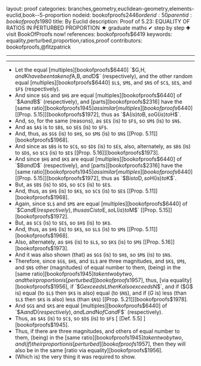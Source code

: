 layout: proof
categories: branches,geometry,euclidean-geometry,elements-euclid,book--5-proportion
nodeid: bookofproofs$2446
orderid: 50
parentid: bookofproofs$1980
title: By Euclid
description:  Proof of 5.23: EQUALITY OF RATIOS IN PERTURBED PROPORTION &#9733; graduate maths &#10004; step by step &#10010; visit BookOfProofs now!
references: bookofproofs$6419
keywords: equality,perturbed,proportion,ratios,proof
contributors: bookofproofs,@fitzpatrick

---


---



* Let the equal [multiples][bookofproofs$6440] `$G$`, `$H$`, and `$K$` have been taken of `$A$`, `$B$`, and `$D$` (respectively), and the other random equal [multiples][bookofproofs$6440] `$L$`, `$M$`, and `$N$` of `$C$`, `$E$`, and `$F$` (respectively).
* And since `$G$` and `$H$` are equal [multiples][bookofproofs$6440] of `$A$` and `$B$` (respectively), and [parts][bookofproofs$2316] have the [same ratio][bookofproofs$1945] as similar [multiples][bookofproofs$6440] [[Prop. 5.15]][bookofproofs$1972], thus as `$A$` (is) to `$B$`, so `$G$` (is) to `$H$`.
* And, so, for the same (reasons), as `$E$` (is) to `$F$`, so `$M$` (is) to `$N$`.
* And as `$A$` is to `$B$`, so `$E$` (is) to `$F$`.
* And, thus, as `$G$` (is) to `$H$`, so `$M$` (is) to `$N$` [[Prop. 5.11]][bookofproofs$1968].
* And since as `$B$` is to `$C$`, so `$D$` (is) to `$E$`, also, alternately, as `$B$` (is) to `$D$`, so `$C$` (is) to `$E$` [[Prop. 5.16]][bookofproofs$1973].
* And since `$H$` and `$K$` are equal [multiples][bookofproofs$6440] of `$B$` and `$D$` (respectively), and [parts][bookofproofs$2316] have the [same ratio][bookofproofs$1945] as similar [multiples][bookofproofs$6440] [[Prop. 5.15]][bookofproofs$1972], thus as `$B$` is to `$D$`, so `$H$` (is) to `$K$`.
* But, as `$B$` (is) to `$D$`, so `$C$` (is) to `$E$`.
* And, thus, as `$H$` (is) to `$K$`, so `$C$` (is) to `$E$` [[Prop. 5.11]][bookofproofs$1968].
* Again, since `$L$` and `$M$` are equal [multiples][bookofproofs$6440] of `$C$` and `$E$` (respectively), thus as `$C$` is to `$E$`, so `$L$` (is) to `$M$` [[Prop. 5.15]][bookofproofs$1972].
* But, as `$C$` (is) to `$E$`, so `$H$` (is) to `$K$`.
* And, thus, as `$H$` (is) to `$K$`, so `$L$` (is) to `$M$` [[Prop. 5.11]][bookofproofs$1968].
* Also, alternately, as `$H$` (is) to `$L$`, so `$K$` (is) to `$M$` [[Prop. 5.16]][bookofproofs$1973].
* And it was also shown (that) as `$G$` (is) to `$H$`, so `$M$` (is) to `$N$`.
* Therefore, since `$G$`, `$H$`, and `$L$` are three magnitudes, and `$K$`, `$M$`, and `$N$` other (magnitudes) of equal number to them, (being) in the [same ratio][bookofproofs$1945] taken two by two, and their proportion is [perturbed][bookofproofs$1957], thus, [via equality][bookofproofs$1956], if `$G$` exceeds `$L$` then `$K$` also exceeds `$N$`, and if ($G$ is) equal (to `$L$` then `$K$` is also) equal (to `$N$`), and if ($G$ is) less (than `$L$` then `$K$` is also) less (than `$N$`) [[Prop. 5.21]][bookofproofs$1978].
* And `$G$` and `$K$` are equal [multiples][bookofproofs$6440] of `$A$` and `$D$` (respectively), and `$L$` and `$N$` of `$C$` and `$F$` (respectively).
* Thus, as `$A$` (is) to `$C$`, so `$D$` (is) to `$F$` [ [Def. 5.5] ][bookofproofs$1945].
* Thus, if there are three magnitudes, and others of equal number to them, (being) in the [same ratio][bookofproofs$1945] taken two by two, and (if) their proportion is [perturbed][bookofproofs$1957], then they will also be in the same [ratio via equality][bookofproofs$1956].
* (Which is) the very thing it was required to show.
